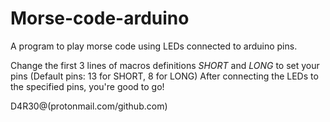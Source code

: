 # Morse-code-arduino
A program to play morse code using LEDs connected to arduino pins.

Change the first 3 lines of macros definitions *SHORT* and *LONG* to set your pins (Default pins: 13 for SHORT, 8 for LONG)
After connecting the LEDs to the specified pins, you're good to go!

D4R30@(protonmail.com/github.com)
